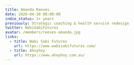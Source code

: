 ```yaml
---
title: Amanda Reeves
date: 2020-04-30 00:00:00
indie_status: 1+ years
previously: Strategic coaching & health service redesign
twitter: WabiSabiFutures
avatar: /members/reeves-amanda.jpg
links:
  - title: Wabi Sabi Futures
    url: https://www.wabisabifutures.com/
  - title: Ahoyhoy
    url: https://www.ahoyhoy.com.au/
---
```

